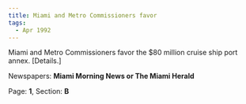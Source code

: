 ```yaml
---  
title: Miami and Metro Commissioners favor  
tags:  
  - Apr 1992  
---  
```

  
Miami and Metro Commissioners favor the $80 million cruise ship port annex. [Details.]  
  
Newspapers: **Miami Morning News or The Miami Herald**  
  
Page: **1**, Section: **B** 
